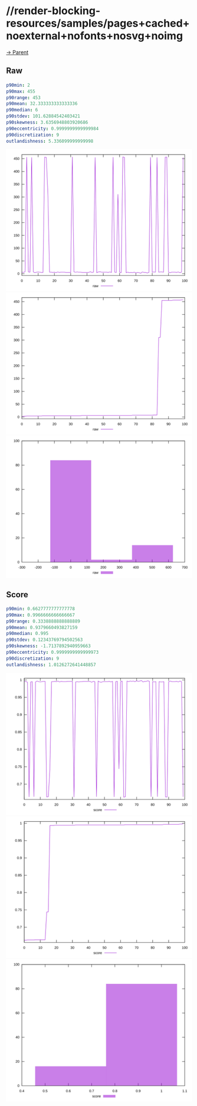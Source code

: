 
# //render-blocking-resources/samples/pages+cached+noexternal+nofonts+nosvg+noimg

[→ Parent](../..)


## Raw


```yaml
p90min: 2
p90max: 455
p90range: 453
p90mean: 32.333333333333336
p90median: 6
p90stdev: 101.62884542403421
p90skewness: 3.6356948803920686
p90eccentricity: 0.9999999999999984
p90discretization: 9
outlandishness: 5.336099999999998

```

![PLOT: raw-values](./raw/values.svg)![PLOT: raw-sorted](./raw/sorted.svg)![PLOT: raw-histogram](./raw/histogram.svg)
## Score


```yaml
p90min: 0.6627777777777778
p90max: 0.9966666666666667
p90range: 0.3338888888888889
p90mean: 0.9379660493827159
p90median: 0.995
p90stdev: 0.12343769794502563
p90skewness: -1.7137892940959663
p90eccentricity: 0.9999999999999973
p90discretization: 9
outlandishness: 1.0126272641448857

```

![PLOT: score-values](./score/values.svg)![PLOT: score-sorted](./score/sorted.svg)![PLOT: score-histogram](./score/histogram.svg)